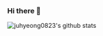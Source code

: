 ### Hi there 👋

![juhyeong0823's github stats](https://github-readme-stats.vercel.app/api?username=juhyeong0823&show_icons=true)

